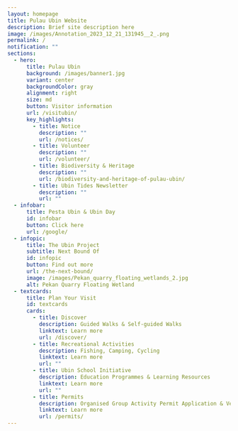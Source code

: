 ```yaml
---
layout: homepage
title: Pulau Ubin Website
description: Brief site description here
image: /images/Annotation_2023_12_21_131945__2_.png
permalink: /
notification: ""
sections:
  - hero:
      title: Pulau Ubin
      background: /images/banner1.jpg
      variant: center
      backgroundColor: gray
      alignment: right
      size: md
      button: Visitor information
      url: /visitubin/
      key_highlights:
        - title: Notice
          description: ""
          url: /notices/
        - title: Volunteer
          description: ""
          url: /volunteer/
        - title: Biodiversity & Heritage
          description: ""
          url: /biodiversity-and-heritage-of-pulau-ubin/
        - title: Ubin Tides Newsletter
          description: ""
          url: ""
  - infobar:
      title: Pesta Ubin & Ubin Day
      id: infobar
      button: Click here
      url: /google/
  - infopic:
      title: The Ubin Project
      subtitle: Next Bound Of
      id: infopic
      button: Find out more
      url: /the-next-bound/
      image: /images/Pekan_quarry_floating_wetlands_2.jpg
      alt: Pekan Quarry Floating Wetland
  - textcards:
      title: Plan Your Visit
      id: textcards
      cards:
        - title: Discover
          description: Guided Walks & Self-guided Walks
          linktext: Learn more
          url: /discover/
        - title: Recreational Activities
          description: Fishing, Camping, Cycling
          linktext: Learn more
          url: ""
        - title: Ubin School Initiative
          description: Education Programmes & Learning Resources
          linktext: Learn more
          url: ""
        - title: Permits
          description: Organised Group Activity Permit Application & Venue Booking
          linktext: Learn more
          url: /permits/
---
```

